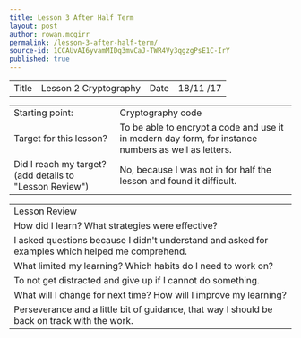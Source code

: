 ```yaml
---
title: Lesson 3 After Half Term
layout: post
author: rowan.mcgirr
permalink: /lesson-3-after-half-term/
source-id: 1CCAUvAI6yvamMIDq3mvCaJ-TWR4Vy3qgzgPsE1C-IrY
published: true
---
```

<table>
  <tr>
    <td>Title</td>
    <td>Lesson 2 Cryptography</td>
    <td>Date</td>
    <td>18/11
/17</td>
  </tr>
</table>


<table>
  <tr>
    <td>Starting point:</td>
    <td>Cryptography code</td>
  </tr>
  <tr>
    <td>Target for this lesson?</td>
    <td>To be able to encrypt a code and use it in modern day form, for instance numbers as well as letters.</td>
  </tr>
  <tr>
    <td>Did I reach my target? 
(add details to "Lesson Review")</td>
    <td>No, because I was not in for half the lesson and found it difficult.</td>
  </tr>
</table>


<table>
  <tr>
    <td>Lesson Review</td>
  </tr>
  <tr>
    <td>How did I learn? What strategies were effective? </td>
  </tr>
  <tr>
    <td>I asked questions because I didn't understand and asked for examples which helped me comprehend.</td>
  </tr>
  <tr>
    <td>What limited my learning? Which habits do I need to work on?</td>
  </tr>
  <tr>
    <td>To not get distracted and give up if I cannot do something.</td>
  </tr>
  <tr>
    <td>What will I change for next time? How will I improve my learning?</td>
  </tr>
  <tr>
    <td>Perseverance and a little bit of guidance, that way I should be back on track with the work.</td>
  </tr>
</table>


